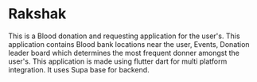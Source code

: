 # Rakshak
This is a Blood donation and requesting application for the user's. This application contains Blood bank locations near the user, Events, Donation leader board which determines the most frequent donner amongst the user's. This application is made using flutter dart for multi platform integration. It uses Supa base for backend.
